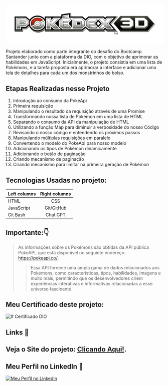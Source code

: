 ![# Trilha JS Developer - Pokedex](https://github.com/ozzysousa/js-developer-pokedex/blob/main/assets/img/pokeapi_256.png?raw=true)


Projeto elaborado como parte integrante do desafio do Bootcamp Santander junto com a plataforma da DIO, com o objetivo de aprimorar as habilidades em JavaScript. Inicialmente, o projeto consistia em uma lista de Pokémons, e a tarefa proposta era aprimorar a interface e adicionar uma tela de detalhes para cada um dos monstrinhos de bolso.

## Etapas Realizadas nesse Projeto
1. Introdução ao consumo da PokeApi
2. Primeira requisição
3. Manipulando o resultado da requisição através de uma Promise
4. Transformando nossa lista de Pokémon em uma lista de HTML
5. Separando o consumo da API da manipulação de HTML
6. Utilizando a função Map para diminuir a verbosidade do nosso Código
7. Revisando o nosso código e entendendo os próximos passos
8. Manipulando múltiplas requisições em paralelo
9. Convertendo o modelo do PokeApi para nosso modelo
10. Adicionando os tipos de Pokémon dinamicamente
11. Adicionando o botão de paginação
12. Criando mecanismo de paginação
13. Criando mecanismo para limitar na primeira geração de Pokémon

## Tecnologias Usadas no projeto:

| Left columns  | Right columns |
| ------------- |:-------------:|
| HTML    | CSS     |
| JavaScript      |Git/GitHub     |
| Git Bash     | Chat GPT    |


## Importante:👇

> As informações sobre os Pokémons são obtidas da API pública PokeAPI, que está disponível no seguinte endereço: https://pokeapi.co/. 
>
>> Essa API fornece uma ampla gama de dados relacionados aos Pokémons, como características, tipos, habilidades, imagens e muito mais, permitindo que os desenvolvedores criem experiências interativas e informativas relacionadas a esse universo fascinante.
## Meu Certificado deste projeto:
![# Certificado DIO](https://hermes.digitalinnovation.one/certificates/cover/1264CFBE.jpg)

## Links 🔗

Veja o Site do projeto: [Clicando Aqui!](https://ozzysousa.github.io/js-developer-pokedex/).
---
## Meu Perfil no LinkedIn 📘
[![Meu Perfil no LinkedIn](https://img.icons8.com/color/48/000000/linkedin.png)](https://www.linkedin.com/in/sousabelcher/)
